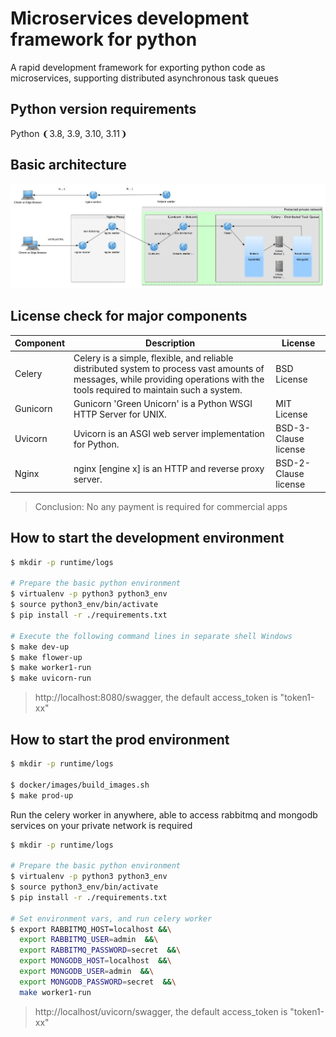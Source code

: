 # Microservices development framework for python
A rapid development framework for exporting python code as microservices, supporting distributed asynchronous task queues

## Python version requirements
Python ❨3.8, 3.9, 3.10, 3.11❩

## Basic architecture 
![](./docs/architecture-diagram.jpg)

## License check for major components

| Component       | Description                  | License      |
| --------------- | ---------------------------- | ------------ |
| Celery          | Celery is a simple, flexible, and reliable distributed system to process vast amounts of messages, while providing operations with the tools required to maintain such a system.    | BSD License  |
| Gunicorn        | Gunicorn 'Green Unicorn' is a Python WSGI HTTP Server for UNIX.                                            | MIT License  |
| Uvicorn         | Uvicorn is an ASGI web server implementation for Python.                                          | BSD-3-Clause license |
| Nginx           | nginx [engine x] is an HTTP and reverse proxy server.                                          | BSD-2-Clause license |


> Conclusion: No any payment is required for commercial apps

## How to start the development environment
``` bash shell
$ mkdir -p runtime/logs

# Prepare the basic python environment
$ virtualenv -p python3 python3_env
$ source python3_env/bin/activate
$ pip install -r ./requirements.txt

# Execute the following command lines in separate shell Windows
$ make dev-up
$ make flower-up
$ make worker1-run
$ make uvicorn-run
```
> http://localhost:8080/swagger, the default access_token is "token1-xx"

## How to start the prod environment
``` bash shell
$ mkdir -p runtime/logs

$ docker/images/build_images.sh
$ make prod-up
```

Run the celery worker in anywhere, able to access rabbitmq and mongodb services on your private network is required
``` bash shell
$ mkdir -p runtime/logs

# Prepare the basic python environment
$ virtualenv -p python3 python3_env
$ source python3_env/bin/activate
$ pip install -r ./requirements.txt

# Set environment vars, and run celery worker
$ export RABBITMQ_HOST=localhost &&\
  export RABBITMQ_USER=admin  &&\
  export RABBITMQ_PASSWORD=secret  &&\
  export MONGODB_HOST=localhost  &&\
  export MONGODB_USER=admin  &&\
  export MONGODB_PASSWORD=secret  &&\
  make worker1-run
```

> http://localhost/uvicorn/swagger, the default access_token is "token1-xx"
